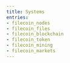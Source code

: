 ```yaml
---
title: Systems
entries:
- filecoin_nodes
- filecoin_files
- filecoin_blockchain
- filecoin_token
- filecoin_mining
- filecoin_markets
---
```


